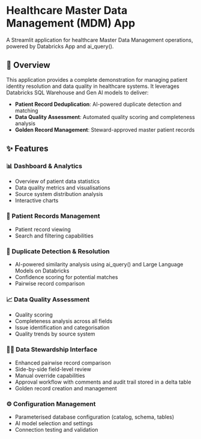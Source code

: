 # Healthcare Master Data Management (MDM) App

A  Streamlit application for  healthcare Master Data Management operations, powered by Databricks App and ai_query().

## 🏥 Overview

This application provides a complete demonstration for managing patient identity resolution and data quality in  healthcare systems. It leverages Databricks SQL Warehouse and Gen AI models to deliver:

- **Patient Record Deduplication**: AI-powered duplicate detection and matching
- **Data Quality Assessment**: Automated quality scoring and completeness analysis
- **Golden Record Management**: Steward-approved master patient records

## ✨ Features

### 📊 Dashboard & Analytics
- Overview of patient data statistics
- Data quality metrics and visualisations
- Source system distribution analysis
- Interactive charts 

### 👥 Patient Records Management
- Patient record viewing
- Search and filtering capabilities

### 🔄 Duplicate Detection & Resolution
- AI-powered similarity analysis using ai_query() and Large Language Models on Databricks
- Confidence scoring for potential matches
- Pairwise record comparison

### 📈 Data Quality Assessment
- Quality scoring
- Completeness analysis across all fields
- Issue identification and categorisation
- Quality trends by source system

### 👨💼 Data Stewardship Interface
- Enhanced pairwise record comparison
- Side-by-side field-level review
- Manual override capabilities
- Approval workflow with comments and audit trail stored in a delta table
- Golden record creation and management

### ⚙️ Configuration Management
- Parameterised database configuration (catalog, schema, tables)
- AI model selection and settings
- Connection testing and validation

